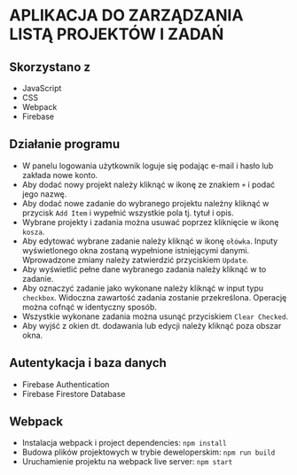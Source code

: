 # APLIKACJA DO ZARZĄDZANIA LISTĄ PROJEKTÓW I ZADAŃ

## Skorzystano z
- JavaScript
- CSS
- Webpack
- Firebase

## Działanie programu
- W panelu logowania użytkownik loguje się podając e-mail i hasło lub zakłada nowe konto.
- Aby dodać nowy projekt należy kliknąć w ikonę ze znakiem `+` i podać jego nazwę.
- Aby dodać nowe zadanie do wybranego projektu należny kliknąć w przycisk `Add Item` i wypełnić wszystkie pola tj. tytuł i opis.
- Wybrane projekty i zadania można usuwać poprzez kliknięcie w ikonę `kosza`.
- Aby edytować wybrane zadanie należy kliknąć w ikonę `ołówka`. Inputy wyświetlonego okna zostaną wypełnione istniejącymi danymi. Wprowadzone zmiany należy zatwierdzić przyciskiem `Update`.
- Aby wyświetlić pełne dane wybranego zadania należy kliknąć w to zadanie.
- Aby oznaczyć zadanie jako wykonane należy kliknąć w input typu `checkbox`. Widoczna zawartość zadania zostanie przekreślona. Operację można cofnąć w identyczny sposób. 
- Wszystkie wykonane zadania można usunąć przyciskiem `Clear Checked`.
- Aby wyjść z okien dt. dodawania lub edycji należy kliknąć poza obszar okna.

## Autentykacja i baza danych
- Firebase Authentication
- Firebase Firestore Database

## Webpack
- Instalacja webpack i project dependencies: `npm install`
- Budowa plików projektowych w trybie deweloperskim: `npm run build`
- Uruchamienie projektu na webpack live server: `npm start`

